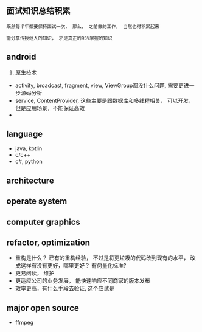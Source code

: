 
## 面试知识总结积累

    既然每半年都要保持面试一次， 那么， 之前做的工作， 当然也得积累起来

    能分享传授他人的知识， 才是真正的95%掌握的知识

## android 
1. 原生技术
- activity, broadcast, fragment, view, ViewGroup都没什么问题, 需要更进一步源码分析
- service, ContentProvider, 这些主要是跟数据库和多线程相关， 可以开发， 但是应用场景，不能保证高效
- 

## language 
- java, kotlin
- c/c++
- c#, python

## architecture

## operate system

## computer graphics

## refactor, optimization
- 重构是什么？ 已有的重构经验， 不过是将更垃圾的代码改到现有的水平， 改成这样有没有更好，哪里更好？ 有何量化标准?
- 更易阅读， 维护
- 更适应公司的业务发展， 能快速响应不同商家的版本发布
- 效率更高，有什么手段去验证, 这个应试是

## major open source
- ffmpeg

## 
